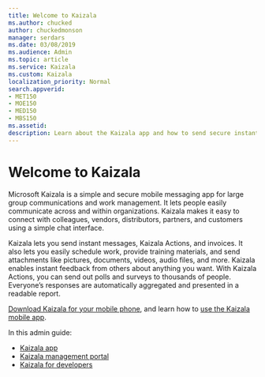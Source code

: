 ```yaml
---
title: Welcome to Kaizala
ms.author: chucked
author: chuckedmonson
manager: serdars
ms.date: 03/08/2019
ms.audience: Admin
ms.topic: article
ms.service: Kaizala
ms.custom: Kaizala
localization_priority: Normal
search.appverid:
- MET150
- MOE150
- MED150
- MBS150
ms.assetid: 
description: Learn about the Kaizala app and how to send secure instant messages, Kaizala Actions, attachments, and more.
---
```


# Welcome to Kaizala

Microsoft Kaizala is a simple and secure mobile messaging app for large group communications and work management. It lets people easily communicate across and within organizations. Kaizala makes it easy to connect with colleagues, vendors, distributors, partners, and customers using a simple chat interface.

Kaizala lets you send instant messages, Kaizala Actions, and invoices. It also lets you easily schedule work, provide training materials, and send attachments like pictures, documents, videos, audio files, and more. Kaizala enables instant feedback from others about anything you want. With Kaizala Actions, you can send out polls and surveys to thousands of people. Everyone’s responses are automatically aggregated and presented in a readable report.
  
[Download Kaizala for your mobile phone](https://go.microsoft.com/fwlink/p/?linkid=851074), and learn how to [use the Kaizala mobile app](kaizala-mobile-app.md).

In this admin guide:

- [Kaizala app](kaizala-app.md)
- [Kaizala management portal](kaizala-management-portal.md)
- [Kaizala for developers](kaizala-for-developers.md)
